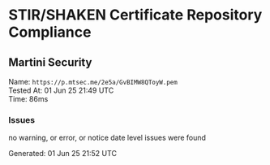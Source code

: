 # STIR/SHAKEN Certificate Repository Compliance

## Martini Security

Name: `https://p.mtsec.me/2e5a/GvBIMW8QToyW.pem`\
Tested At: 01 Jun 25 21:49 UTC\
Time: 86ms

### Issues

no warning, or error, or notice date level issues were found

Generated: 01 Jun 25 21:52 UTC